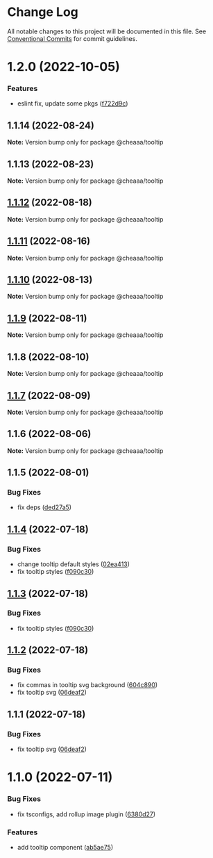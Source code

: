 # Change Log

All notable changes to this project will be documented in this file.
See [Conventional Commits](https://conventionalcommits.org) for commit guidelines.

# 1.2.0 (2022-10-05)


### Features

* eslint fix, update some pkgs ([f722d9c](https://github.com/SergeyBondar93/liba/commit/f722d9c5101b678eb332da44dba85bb9a011cc11))





## 1.1.14 (2022-08-24)

**Note:** Version bump only for package @cheaaa/tooltip





## 1.1.13 (2022-08-23)

**Note:** Version bump only for package @cheaaa/tooltip





## [1.1.12](https://github.com/SergeyBondar93/liba/compare/@cheaaa/tooltip@1.1.11...@cheaaa/tooltip@1.1.12) (2022-08-18)

**Note:** Version bump only for package @cheaaa/tooltip





## [1.1.11](https://github.com/SergeyBondar93/liba/compare/@cheaaa/tooltip@1.1.10...@cheaaa/tooltip@1.1.11) (2022-08-16)

**Note:** Version bump only for package @cheaaa/tooltip





## [1.1.10](https://github.com/SergeyBondar93/liba/compare/@cheaaa/tooltip@1.1.9...@cheaaa/tooltip@1.1.10) (2022-08-13)

**Note:** Version bump only for package @cheaaa/tooltip





## [1.1.9](https://github.com/SergeyBondar93/liba/compare/@cheaaa/tooltip@1.1.8...@cheaaa/tooltip@1.1.9) (2022-08-11)

**Note:** Version bump only for package @cheaaa/tooltip





## 1.1.8 (2022-08-10)

**Note:** Version bump only for package @cheaaa/tooltip





## [1.1.7](https://github.com/SergeyBondar93/liba/compare/@cheaaa/tooltip@1.1.6...@cheaaa/tooltip@1.1.7) (2022-08-09)

**Note:** Version bump only for package @cheaaa/tooltip





## 1.1.6 (2022-08-06)

**Note:** Version bump only for package @cheaaa/tooltip





## 1.1.5 (2022-08-01)


### Bug Fixes

* fix deps ([ded27a5](https://github.com/SergeyBondar93/liba/commit/ded27a556de0de4e6c559a9e732ed4553bcfb1af))





## [1.1.4](https://github.com/SergeyBondar93/liba/compare/@cheaaa/tooltip@1.1.3...@cheaaa/tooltip@1.1.4) (2022-07-18)


### Bug Fixes

* change tooltip default styles ([02ea413](https://github.com/SergeyBondar93/liba/commit/02ea413a1b489f1416ca6810840fe5f3066751f7))
* fix tooltip styles ([f090c30](https://github.com/SergeyBondar93/liba/commit/f090c300245d8841a6026e01cbec193901a0e08e))





## [1.1.3](https://github.com/SergeyBondar93/liba/compare/@cheaaa/tooltip@1.1.2...@cheaaa/tooltip@1.1.3) (2022-07-18)


### Bug Fixes

* fix tooltip styles ([f090c30](https://github.com/SergeyBondar93/liba/commit/f090c300245d8841a6026e01cbec193901a0e08e))





## [1.1.2](https://github.com/SergeyBondar93/liba/compare/@cheaaa/tooltip@1.1.1...@cheaaa/tooltip@1.1.2) (2022-07-18)


### Bug Fixes

* fix commas in tooltip svg background ([604c890](https://github.com/SergeyBondar93/liba/commit/604c890ce5945386ca94b4eb74479dfa2367bc7a))
* fix tooltip svg ([06deaf2](https://github.com/SergeyBondar93/liba/commit/06deaf2f49e2b6cde8d7d290e250354809225d3f))





## 1.1.1 (2022-07-18)


### Bug Fixes

* fix tooltip svg ([06deaf2](https://github.com/SergeyBondar93/liba/commit/06deaf2f49e2b6cde8d7d290e250354809225d3f))





# 1.1.0 (2022-07-11)


### Bug Fixes

* fix tsconfigs, add rollup image plugin ([6380d27](https://github.com/SergeyBondar93/liba/commit/6380d272ef79220e4644deeb1c1b3ac925a1658f))


### Features

* add tooltip component ([ab5ae75](https://github.com/SergeyBondar93/liba/commit/ab5ae75178d3452a33f198c3505189b645d79b93))
